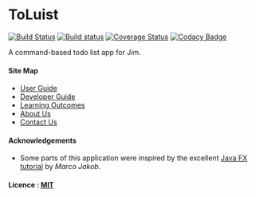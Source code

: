# ToLuist

[![Build Status](https://travis-ci.org/CS2103JAN2017-W13-B3/main.svg?branch=master
)](https://travis-ci.org/CS2103JAN2017-W13-B3/main
)
[![Build status](https://ci.appveyor.com/api/projects/status/ac90hb6eyk0jek2v/branch/master?svg=true)](https://ci.appveyor.com/project/louislai/main/branch/master)
[![Coverage Status](https://coveralls.io/repos/github/CS2103JAN2017-W13-B3/main/badge.svg?branch=master)](https://coveralls.io/github/CS2103JAN2017-W13-B3/main?branch=master)
[![Codacy Badge](https://api.codacy.com/project/badge/Grade/0649f4dee2df4032b0be526b133bd23c)](https://www.codacy.com/app/louislai/main/dashboard)

A command-based todo list app for Jim.

#### Site Map
* [User Guide](docs/UserGuide.md)
* [Developer Guide](docs/DeveloperGuide.md)
* [Learning Outcomes](docs/LearningOutcomes.md)
* [About Us](docs/AboutUs.md)
* [Contact Us](docs/ContactUs.md)


#### Acknowledgements

* Some parts of this application were inspired by the excellent
  [Java FX tutorial](http://code.makery.ch/library/javafx-8-tutorial/) by *Marco Jakob*.


#### Licence : [MIT](LICENSE)
